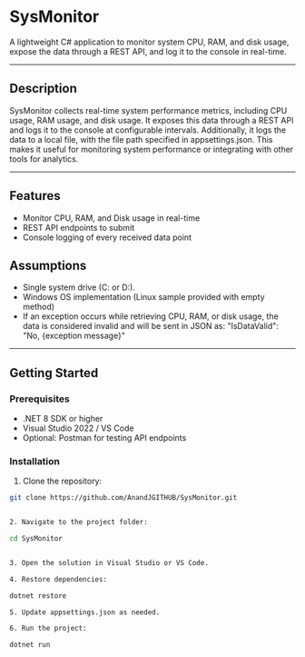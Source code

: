 # SysMonitor

A lightweight C# application to monitor system CPU, RAM, and disk usage, expose the data through a REST API, and log it to the console in real-time.

---

## Description
SysMonitor collects real-time system performance metrics, including CPU usage, RAM usage, and disk usage.
It exposes this data through a REST API and logs it to the console at configurable intervals.
Additionally, it logs the data to a local file, with the file path specified in appsettings.json.
This makes it useful for monitoring system performance or integrating with other tools for analytics.

---

## Features

- Monitor CPU, RAM, and Disk usage in real-time
- REST API endpoints to submit 
- Console logging of every received data point


## Assumptions
- Single system drive (C: or D:).
- Windows OS implementation (Linux sample provided with empty method)
- If an exception occurs while retrieving CPU, RAM, or disk usage, the data is considered invalid and will be sent in JSON as:
  "IsDataValid": "No, {exception message}"

---

## Getting Started

### Prerequisites

- .NET 8 SDK or higher
- Visual Studio 2022 / VS Code
- Optional: Postman for testing API endpoints

### Installation

1. Clone the repository:
```bash
git clone https://github.com/AnandJGITHUB/SysMonitor.git


2. Navigate to the project folder:

cd SysMonitor


3. Open the solution in Visual Studio or VS Code.

4. Restore dependencies:

dotnet restore

5. Update appsettings.json as needed.

6. Run the project:

dotnet run

